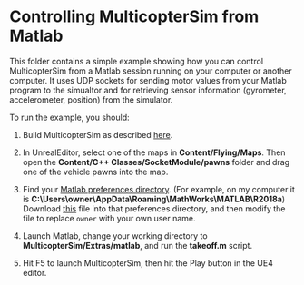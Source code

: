 # Controlling MulticopterSim from Matlab 
This folder contains a simple example showing how you can control MulticopterSim from a Matlab session running on
your computer or another computer.  It uses UDP sockets for sending motor values from your Matlab program 
to the simualtor and for retrieving sensor information (gyrometer, accelerometer, position) from the simulator.

To run the example, you should:

1. Build MulticopterSim as described [here](https://github.com/simondlevy/MulticopterSim).

2. In UnrealEditor, select one of the maps in <b>Content/Flying/Maps</b>. Then open the
<b>Content/C++ Classes/SocketModule/pawns</b> folder and drag one of the vehicle pawns into the map. 

3. Find your [Matlab preferences directory](https://www.mathworks.com/matlabcentral/answers/309984-what-is-the-default-location-of-the-matlab-preferences-directory). 
(For example, on my computer it is <b>C:\Users\owner\AppData\Roaming\MathWorks\MATLAB\R2018a</b>) Download
[this](javaclasspath.txt) file into that preferences directory, and then modify the file to replace ```owner``` with
your own user name.

4. Launch Matlab, change your working directory to <b>MulticopterSim/Extras/matlab</b>, and run the <b>takeoff.m</b> 
script.

5. Hit F5 to launch MulticopterSim, then hit the Play button in the UE4 editor.
